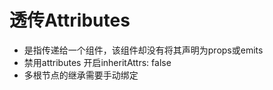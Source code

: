 # 透传Attributes
- 是指传递给一个组件，该组件却没有将其声明为props或emits
- 禁用attributes 开启inheritAttrs: false
- 多根节点的继承需要手动绑定